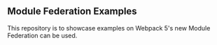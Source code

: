 ## Module Federation Examples

This repository is to showcase examples on Webpack 5's new Module Federation can be used.